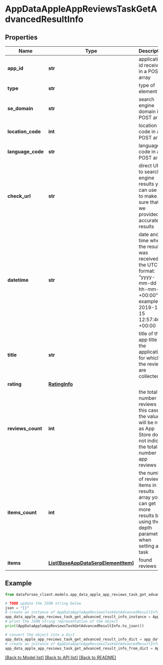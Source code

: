 # AppDataAppleAppReviewsTaskGetAdvancedResultInfo


## Properties

Name | Type | Description | Notes
------------ | ------------- | ------------- | -------------
**app_id** | **str** | application id received in a POST array | [optional] 
**type** | **str** | type of element | [optional] 
**se_domain** | **str** | search engine domain in a POST array | [optional] 
**location_code** | **int** | location code in a POST array | [optional] 
**language_code** | **str** | language code in a POST array | [optional] 
**check_url** | **str** | direct URL to search engine results you can use it to make sure that we provided accurate results | [optional] 
**datetime** | **str** | date and time when the result was received in the UTC format: “yyyy-mm-dd hh-mm-ss +00:00” example: 2019-11-15 12:57:46 +00:00 | [optional] 
**title** | **str** | title of the app title of the application for which the reviews are collected | [optional] 
**rating** | [**RatingInfo**](RatingInfo.md) |  | [optional] 
**reviews_count** | **int** | the total number of reviews in this case, the value will be null as App Store does not indicate the total number of app reviews | [optional] 
**items_count** | **int** | the number of reviews items in the results array you can get more results by using the depth parameter when setting a task | [optional] 
**items** | [**List[BaseAppDataSerpElementItem]**](BaseAppDataSerpElementItem.md) | found reviews | [optional] 

## Example

```python
from dataforseo_client.models.app_data_apple_app_reviews_task_get_advanced_result_info import AppDataAppleAppReviewsTaskGetAdvancedResultInfo

# TODO update the JSON string below
json = "{}"
# create an instance of AppDataAppleAppReviewsTaskGetAdvancedResultInfo from a JSON string
app_data_apple_app_reviews_task_get_advanced_result_info_instance = AppDataAppleAppReviewsTaskGetAdvancedResultInfo.from_json(json)
# print the JSON string representation of the object
print(AppDataAppleAppReviewsTaskGetAdvancedResultInfo.to_json())

# convert the object into a dict
app_data_apple_app_reviews_task_get_advanced_result_info_dict = app_data_apple_app_reviews_task_get_advanced_result_info_instance.to_dict()
# create an instance of AppDataAppleAppReviewsTaskGetAdvancedResultInfo from a dict
app_data_apple_app_reviews_task_get_advanced_result_info_from_dict = AppDataAppleAppReviewsTaskGetAdvancedResultInfo.from_dict(app_data_apple_app_reviews_task_get_advanced_result_info_dict)
```
[[Back to Model list]](../README.md#documentation-for-models) [[Back to API list]](../README.md#documentation-for-api-endpoints) [[Back to README]](../README.md)


